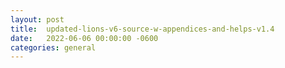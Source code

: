 ```yaml
---
layout:	post
title:	updated-lions-v6-source-w-appendices-and-helps-v1.4
date:	2022-06-06 00:00:00 -0600
categories:	general
---
```


